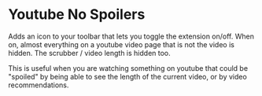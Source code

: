 # Youtube No Spoilers

Adds an icon to your toolbar that lets you toggle the extension
on/off.  When on, almost everything on a youtube video page that
is not the video is hidden.  The scrubber / video length is hidden
too.

This is useful when you are watching something on youtube that
could be "spoiled" by being able to see the length of the current
video, or by video recommendations.
